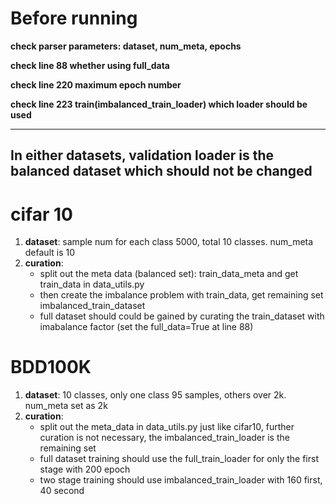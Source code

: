 # **Before running**

**check parser parameters: dataset, num_meta, epochs**

**check line 88 whether using full_data**

**check line 220 maximum epoch number**

**check line 223 train(imbalanced_train_loader) which loader should be used**

****

## **In either datasets, validation loader is the balanced dataset which should not be changed**

# cifar 10

1. **dataset**: sample num for each class  5000, total 10 classes. num_meta default is 10
2. **curation**: 
   - split out the meta data (balanced set): train_data_meta and get train_data in data_utils.py
   - then create the imbalance problem with train_data, get remaining set imbalanced_train_dataset
   - full dataset should could be gained by curating the train_dataset with imabalance factor (set the full_data=True at line 88)

# BDD100K

1. **dataset**: 10 classes, only one class 95 samples, others over 2k. num_meta set as 2k
2. **curation**:
   - split out the meta_data in data_utils.py just like cifar10, further curation is not necessary, the imbalanced_train_loader is the remaining set
   - full dataset training should use the full_train_loader for only the first stage with 200 epoch
   - two stage training should use imbalanced_train_loader with 160 first, 40 second



